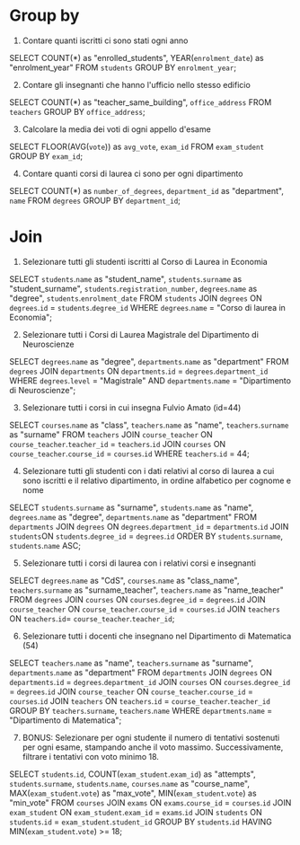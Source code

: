 # Group by

1. Contare quanti iscritti ci sono stati ogni anno

SELECT COUNT(*) as "enrolled_students", YEAR(`enrolment_date`) as "enrolment_year"
FROM `students`
GROUP BY `enrolment_year`;

2. Contare gli insegnanti che hanno l'ufficio nello stesso edificio

SELECT COUNT(*) as "teacher_same_building", `office_address`
FROM `teachers`
GROUP BY `office_address`;

3. Calcolare la media dei voti di ogni appello d'esame

SELECT FLOOR(AVG(`vote`)) as `avg_vote`, `exam_id`
FROM `exam_student`
GROUP BY `exam_id`;

4. Contare quanti corsi di laurea ci sono per ogni dipartimento

SELECT COUNT(*) as `number_of_degrees`, `department_id` as "department", `name`
FROM `degrees`
GROUP BY `department_id`;

# Join

1. Selezionare tutti gli studenti iscritti al Corso di Laurea in Economia

SELECT `students`.`name` as "student_name", `students`.`surname` as "student_surname", `students`.`registration_number`, `degrees`.`name` as "degree", `students`.`enrolment_date`
FROM `students`
JOIN `degrees` ON `degrees`.`id` = `students`.`degree_id`
WHERE `degrees`.`name` = "Corso di laurea in Economia";

2. Selezionare tutti i Corsi di Laurea Magistrale del Dipartimento di
Neuroscienze

SELECT `degrees`.`name` as "degree", `departments`.`name` as "department"
FROM `degrees`
JOIN `departments` ON `departments`.`id` = `degrees`.`department_id`
WHERE `degrees`.`level` = "Magistrale" AND `departments`.`name` = "Dipartimento di Neuroscienze";

3. Selezionare tutti i corsi in cui insegna Fulvio Amato (id=44)

SELECT `courses`.`name` as "class", `teachers`.`name` as "name", `teachers`.`surname` as "surname"
FROM `teachers`
JOIN `course_teacher` ON `course_teacher`.`teacher_id` = `teachers`.`id`
JOIN `courses` ON `course_teacher`.`course_id` = `courses`.`id`
WHERE `teachers`.`id` = 44;

4. Selezionare tutti gli studenti con i dati relativi al corso di laurea a cui
sono iscritti e il relativo dipartimento, in ordine alfabetico per cognome e
nome

SELECT `students`.`surname` as "surname", `students`.`name` as "name", `degrees`.`name` as "degree", `departments`.`name` as "department"
FROM `departments`
JOIN `degrees` ON `degrees`.`department_id` = `departments`.`id`
JOIN `students`ON `students`.`degree_id` = `degrees`.`id`
ORDER BY `students`.`surname`, `students`.`name` ASC;

5. Selezionare tutti i corsi di laurea con i relativi corsi e insegnanti

SELECT `degrees`.`name` as "CdS", `courses`.`name` as "class_name", `teachers`.`surname` as "surname_teacher", `teachers`.`name` as "name_teacher"
FROM `degrees`
JOIN `courses` ON `courses`.`degree_id` = `degrees`.`id`
JOIN `course_teacher` ON `course_teacher`.`course_id` = `courses`.`id` 
JOIN `teachers` ON `teachers`.`id`= `course_teacher`.`teacher_id`;

6. Selezionare tutti i docenti che insegnano nel Dipartimento di
Matematica (54)

SELECT `teachers`.`name` as "name", `teachers`.`surname`  as "surname", `departments`.`name` as "department"
FROM `departments`
JOIN `degrees` ON `departments`.`id` = `degrees`.`department_id`
JOIN `courses` ON `courses`.`degree_id` = `degrees`.`id`
JOIN `course_teacher` ON `course_teacher`.`course_id` = `courses`.`id`
JOIN `teachers` ON `teachers`.`id` = `course_teacher`.`teacher_id`
GROUP BY `teachers`.`surname`, `teachers`.`name`
WHERE `departments`.`name` = "Dipartimento di Matematica";

7. BONUS: Selezionare per ogni studente il numero di tentativi sostenuti
per ogni esame, stampando anche il voto massimo. Successivamente,
filtrare i tentativi con voto minimo 18.

SELECT `students`.`id`, COUNT(`exam_student`.`exam_id`) as "attempts", `students`.`surname`, `students`.`name`, `courses`.`name` as "course_name", MAX(`exam_student`.`vote`) as "max_vote", MIN(`exam_student`.`vote`) as "min_vote"
FROM `courses`
JOIN `exams` ON `exams`.`course_id` = `courses`.`id`
JOIN `exam_student` ON `exam_student`.`exam_id` = `exams`.`id`
JOIN `students` ON `students`.`id` = `exam_student`.`student_id`
GROUP BY `students`.`id`
HAVING MIN(`exam_student`.`vote`) >= 18;